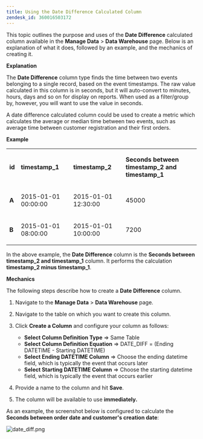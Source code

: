 ```yaml
---
title: Using the Date Difference Calculated Column
zendesk_id: 360016503172
---
```


 This topic outlines the purpose and uses of the **Date Difference** calculated column available in the **Manage Data** > **Data Warehouse** page. Below is an explanation of what it does, followed by an example, and the mechanics of creating it.

**Explanation**

The **Date Difference** column type finds the time between two events belonging to a single record, based on the event timestamps. The raw value calculated in this column is in seconds, but it will auto-convert to minutes, hours, days and so on for display on reports. When used as a filter/group by, however, you will want to use the value in seconds.

A date difference calculated column could be used to create a metric which calculates the average or median time between two events, such as average time between customer registration and their first orders.

**Example**

<table>
<tbody>
<tr>
<td>
<p><strong>id</strong> </p>
</td>
<td>
<p><strong>timestamp_1</strong> </p>
</td>
<td>
<p><strong>timestamp_2</strong> </p>
</td>
<td>
<p><strong>Seconds between timestamp_2 and timestamp_1</strong> </p>
</td>
</tr>
<tr>
<td>
<p><strong>A</strong> </p>
</td>
<td>
<p>2015-01-01 00:00:00 </p>
</td>
<td>
<p>2015-01-01 12:30:00 </p>
</td>
<td>
<p>45000 </p>
</td>
</tr>
<tr>
<td>
<p><strong>B</strong> </p>
</td>
<td>
<p>2015-01-01 08:00:00 </p>
</td>
<td>
<p>2015-01-01 10:00:00 </p>
</td>
<td>
<p>7200 </p>
</td>
</tr>
</tbody>
</table>

In the above example, the **Date Difference** column is the **Seconds between timestamp_2 and timestamp_1** column. It performs the calculation **timestamp_2 minus timestamp_1**.

**Mechanics**

The following steps describe how to create a **Date Difference** column.

1. Navigate to the **Manage Data** > **Data Warehouse** page.
1. Navigate to the table on which you want to create this column.
1. Click **Create a Column** and configure your column as follows:
    * **Select Column Definition Type** => Same Table
    * **Select Column Definition Equation** => DATE_DIFF = (Ending DATETIME - Starting DATETIME)
    * **Select Ending DATETIME Column** => Choose the ending datetime field, which is typically the event that occurs later
    * **Select Starting DATETIME Column** => Choose the starting datetime field, which is typically the event that occurs earlier

1. Provide a name to the column and hit **Save**.
1. The column will be available to use **immediately.**

As an example, the screenshot below is configured to calculate the **Seconds between order date and customer's creation date**:

![date_diff.png](../assets/date_diff.png)
